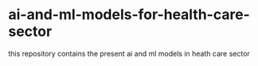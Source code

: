 # ai-and-ml-models-for-health-care-sector
this repository contains the present ai and ml models in heath care sector
